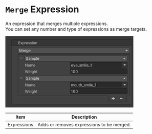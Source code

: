 # `Merge` Expression
An expression that merges multiple expressions.  
You can set any number and type of expressions as merge targets.

![Merge Expression](../../images/references/expressions/merge-expression/merge-expression.png)

| Item | Description |
| --- | --- |
| Expressions | Adds or removes expressions to be merged. |
